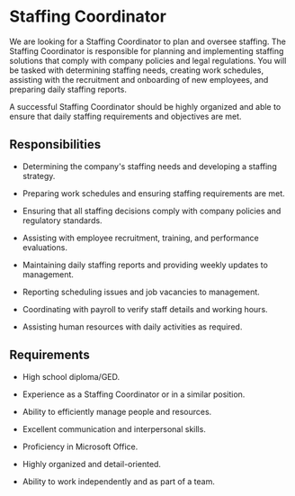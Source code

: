 # Staffing Coordinator

We are looking for a Staffing Coordinator to plan and oversee staffing. The Staffing Coordinator is responsible for planning and implementing staffing solutions that comply with company policies and legal regulations. You will be tasked with determining staffing needs, creating work schedules, assisting with the recruitment and onboarding of new employees, and preparing daily staffing reports.

A successful Staffing Coordinator should be highly organized and able to ensure that daily staffing requirements and objectives are met.

## Responsibilities

* Determining the company's staffing needs and developing a staffing strategy.

* Preparing work schedules and ensuring staffing requirements are met.

* Ensuring that all staffing decisions comply with company policies and regulatory standards.

* Assisting with employee recruitment, training, and performance evaluations.

* Maintaining daily staffing reports and providing weekly updates to management.

* Reporting scheduling issues and job vacancies to management.

* Coordinating with payroll to verify staff details and working hours.

* Assisting human resources with daily activities as required.

## Requirements

* High school diploma/GED.

* Experience as a Staffing Coordinator or in a similar position.

* Ability to efficiently manage people and resources.

* Excellent communication and interpersonal skills.

* Proficiency in Microsoft Office.

* Highly organized and detail-oriented.

* Ability to work independently and as part of a team.

